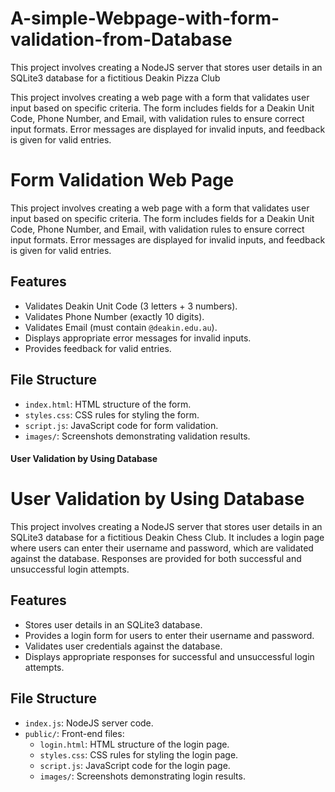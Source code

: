 # A-simple-Webpage-with-form-validation-from-Database
This project involves creating a NodeJS server that stores user details in an SQLite3 database for a fictitious Deakin Pizza Club

This project involves creating a web page with a form that validates user input based on specific criteria. The form includes fields for a Deakin Unit Code, Phone Number, and Email, with validation rules to ensure correct input formats. Error messages are displayed for invalid inputs, and feedback is given for valid entries.

# Form Validation Web Page

This project involves creating a web page with a form that validates user input based on specific criteria. The form includes fields for a Deakin Unit Code, Phone Number, and Email, with validation rules to ensure correct input formats. Error messages are displayed for invalid inputs, and feedback is given for valid entries.

## Features

- Validates Deakin Unit Code (3 letters + 3 numbers).
- Validates Phone Number (exactly 10 digits).
- Validates Email (must contain `@deakin.edu.au`).
- Displays appropriate error messages for invalid inputs.
- Provides feedback for valid entries.

## File Structure

- `index.html`: HTML structure of the form.
- `styles.css`: CSS rules for styling the form.
- `script.js`: JavaScript code for form validation.
- `images/`: Screenshots demonstrating validation results.

#### User Validation by Using Database

# User Validation by Using Database

This project involves creating a NodeJS server that stores user details in an SQLite3 database for a fictitious Deakin Chess Club. It includes a login page where users can enter their username and password, which are validated against the database. Responses are provided for both successful and unsuccessful login attempts.

## Features

- Stores user details in an SQLite3 database.
- Provides a login form for users to enter their username and password.
- Validates user credentials against the database.
- Displays appropriate responses for successful and unsuccessful login attempts.

## File Structure

- `index.js`: NodeJS server code.
- `public/`: Front-end files:
  - `login.html`: HTML structure of the login page.
  - `styles.css`: CSS rules for styling the login page.
  - `script.js`: JavaScript code for the login page.
  - `images/`: Screenshots demonstrating login results.
